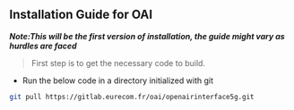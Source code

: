 ## Installation Guide for OAI
***Note:This will be the first version of installation, the guide might vary as hurdles are faced***

> First step is to get the necessary code to build.
  - Run the below code in a directory initialized with git
  ```bash
  git pull https://gitlab.eurecom.fr/oai/openairinterface5g.git
  ```



